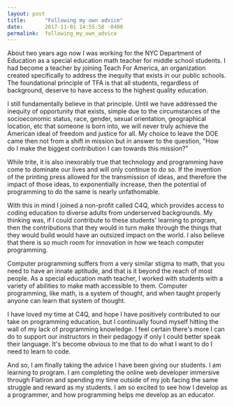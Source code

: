 ```yaml
---
layout: post
title:      "Following my own advice"
date:       2017-11-01 14:55:58 -0400
permalink:  following_my_own_advice
---
```



About two years ago now I was working for the NYC Department of Education as a special education math teacher for middle school students. I had become a teacher by joining Teach For America, an organization created specifically to address the inequity that exists in our public schools. The foundational principle of TFA is that all students, regardless of background, deserve to have access to the highest quality education. 

I still fundamentally believe in that principle. Until we have addressed the inequity of opportunity that exists, simple due to the circumstances of the socioeconomic status, race, gender, sexual orientation, geographical location, etc that someone is born into, we will never truly achieve the American ideal of freedom and justice for all. My choice to leave the DOE came then not from a shift in mission but in answer to the question, "How do I make the biggest contribution I can towards this mission?" 

While trite, it is also inexorably true that technology and programming have come to dominate our lives and will only continue to do so. If the invention of the printing press allowed for the transmission of ideas, and therefore the impact of those ideas, to exponentially increase, then the potential of programming to do the same is nearly unfathomable. 

With this in mind I joined a non-profit called C4Q, which provides access to coding education to diverse adults from underserved backgrounds. My thinking was, if I could contribute to these students' learning to program, then the contributions that they would in turn make through the things that they would build would have an outsized impact on the world. I also believe that there is so much room for innovation in how we teach computer programming. 

Computer programming suffers from a very similar stigma to math, that you need to have an innate aptitude, and that is it beyond the reach of most people. As a special education math teacher, I worked with students with a variety of abilities to make math accessible to them. Computer programming, like math, is a system of thought, and when taught properly anyone can learn that system of thought.

I have loved my time at C4Q, and hope I have positively contributed to our take on programming education, but I continually found myself hitting the wall of my lack of programming knowledge. I feel certain there's more I can do to support our instructors in their pedagogy if only I could better speak their language. It's become obvious to me that to do what I want to do I need to learn to code.

And so, I am finally taking the advice I have been giving our students. I am learning to program. I am completing the online web developer immersive through Flatiron and spending my time outside of my job facing the same struggle and reward as my students. I am so excited to see how I develop as a programmer, and how programming helps me develop as an educator.


